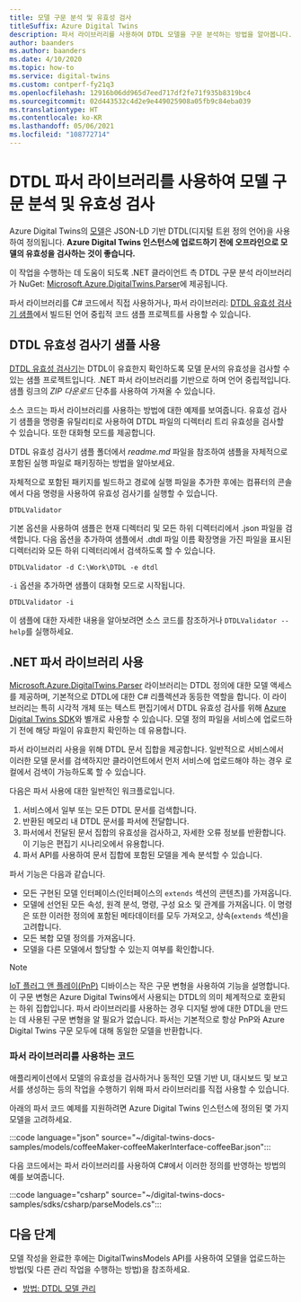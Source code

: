 ```yaml
---
title: 모델 구문 분석 및 유효성 검사
titleSuffix: Azure Digital Twins
description: 파서 라이브러리를 사용하여 DTDL 모델을 구문 분석하는 방법을 알아봅니다.
author: baanders
ms.author: baanders
ms.date: 4/10/2020
ms.topic: how-to
ms.service: digital-twins
ms.custom: contperf-fy21q3
ms.openlocfilehash: 12916b06dd965d7eed717df2fe71f935b8319bc4
ms.sourcegitcommit: 02d443532c4d2e9e449025908a05fb9c84eba039
ms.translationtype: HT
ms.contentlocale: ko-KR
ms.lasthandoff: 05/06/2021
ms.locfileid: "108772714"
---
```

# <a name="parse-and-validate-models-with-the-dtdl-parser-library"></a>DTDL 파서 라이브러리를 사용하여 모델 구문 분석 및 유효성 검사

Azure Digital Twins의 [모델](concepts-models.md)은 JSON-LD 기반 DTDL(디지털 트윈 정의 언어)을 사용하여 정의됩니다. **Azure Digital Twins 인스턴스에 업로드하기 전에 오프라인으로 모델의 유효성을 검사하는 것이 좋습니다.**

이 작업을 수행하는 데 도움이 되도록 .NET 클라이언트 측 DTDL 구문 분석 라이브러리가 NuGet: [Microsoft.Azure.DigitalTwins.Parser](https://nuget.org/packages/Microsoft.Azure.DigitalTwins.Parser/)에 제공됩니다. 

파서 라이브러리를 C# 코드에서 직접 사용하거나, 파서 라이브러리: [DTDL 유효성 검사기 샘플](/samples/azure-samples/dtdl-validator/dtdl-validator)에서 빌드된 언어 중립적 코드 샘플 프로젝트를 사용할 수 있습니다.

## <a name="use-the-dtdl-validator-sample"></a>DTDL 유효성 검사기 샘플 사용

[DTDL 유효성 검사기](/samples/azure-samples/dtdl-validator/dtdl-validator)는 DTDL이 유효한지 확인하도록 모델 문서의 유효성을 검사할 수 있는 샘플 프로젝트입니다. .NET 파서 라이브러리를 기반으로 하며 언어 중립적입니다. 샘플 링크의 *ZIP 다운로드* 단추를 사용하여 가져올 수 있습니다.

소스 코드는 파서 라이브러리를 사용하는 방법에 대한 예제를 보여줍니다. 유효성 검사기 샘플을 명령줄 유틸리티로 사용하여 DTDL 파일의 디렉터리 트리 유효성을 검사할 수 있습니다. 또한 대화형 모드를 제공합니다.

DTDL 유효성 검사기 샘플 폴더에서 *readme.md* 파일을 참조하여 샘플을 자체적으로 포함된 실행 파일로 패키징하는 방법을 알아보세요.

자체적으로 포함된 패키지를 빌드하고 경로에 실행 파일을 추가한 후에는 컴퓨터의 콘솔에서 다음 명령을 사용하여 유효성 검사기를 실행할 수 있습니다.

```cmd/sh
DTDLValidator
```

기본 옵션을 사용하여 샘플은 현재 디렉터리 및 모든 하위 디렉터리에서 .json 파일을 검색합니다. 다음 옵션을 추가하여 샘플에서 .dtdl 파일 이름 확장명을 가진 파일을 표시된 디렉터리와 모든 하위 디렉터리에서 검색하도록 할 수 있습니다.

```cmd/sh
DTDLValidator -d C:\Work\DTDL -e dtdl 
```

`-i` 옵션을 추가하면 샘플이 대화형 모드로 시작됩니다.

```cmd/sh
DTDLValidator -i
```

이 샘플에 대한 자세한 내용을 알아보려면 소스 코드를 참조하거나 `DTDLValidator --help`를 실행하세요.

## <a name="use-the-net-parser-library"></a>.NET 파서 라이브러리 사용 

[Microsoft.Azure.DigitalTwins.Parser](https://nuget.org/packages/Microsoft.Azure.DigitalTwins.Parser/) 라이브러리는 DTDL 정의에 대한 모델 액세스를 제공하며, 기본적으로 DTDL에 대한 C# 리플렉션과 동등한 역할을 합니다. 이 라이브러리는 특히 시각적 개체 또는 텍스트 편집기에서 DTDL 유효성 검사를 위해 [Azure Digital Twins SDK](concepts-apis-sdks.md)와 별개로 사용할 수 있습니다. 모델 정의 파일을 서비스에 업로드하기 전에 해당 파일이 유효한지 확인하는 데 유용합니다.

파서 라이브러리 사용을 위해 DTDL 문서 집합을 제공합니다. 일반적으로 서비스에서 이러한 모델 문서를 검색하지만 클라이언트에서 먼저 서비스에 업로드해야 하는 경우 로컬에서 검색이 가능하도록 할 수 있습니다. 

다음은 파서 사용에 대한 일반적인 워크플로입니다.
1. 서비스에서 일부 또는 모든 DTDL 문서를 검색합니다.
2. 반환된 메모리 내 DTDL 문서를 파서에 전달합니다.
3. 파서에서 전달된 문서 집합의 유효성을 검사하고, 자세한 오류 정보를 반환합니다. 이 기능은 편집기 시나리오에서 유용합니다.
4. 파서 API를 사용하여 문서 집합에 포함된 모델을 계속 분석할 수 있습니다. 

파서 기능은 다음과 같습니다.
* 모든 구현된 모델 인터페이스(인터페이스의 `extends` 섹션의 콘텐츠)를 가져옵니다.
* 모델에 선언된 모든 속성, 원격 분석, 명령, 구성 요소 및 관계를 가져옵니다. 이 명령은 또한 이러한 정의에 포함된 메타데이터를 모두 가져오고, 상속(`extends` 섹션)을 고려합니다.
* 모든 복합 모델 정의를 가져옵니다.
* 모델을 다른 모델에서 할당할 수 있는지 여부를 확인합니다.

> [!NOTE]
> [IoT 플러그 앤 플레이(PnP)](../iot-pnp/overview-iot-plug-and-play.md) 디바이스는 작은 구문 변형을 사용하여 기능을 설명합니다. 이 구문 변형은 Azure Digital Twins에서 사용되는 DTDL의 의미 체계적으로 호환되는 하위 집합입니다. 파서 라이브러리를 사용하는 경우 디지털 쌍에 대한 DTDL을 만드는 데 사용된 구문 변형을 알 필요가 없습니다. 파서는 기본적으로 항상 PnP와 Azure Digital Twins 구문 모두에 대해 동일한 모델을 반환합니다.

### <a name="code-with-the-parser-library"></a>파서 라이브러리를 사용하는 코드

애플리케이션에서 모델의 유효성을 검사하거나 동적인 모델 기반 UI, 대시보드 및 보고서를 생성하는 등의 작업을 수행하기 위해 파서 라이브러리를 직접 사용할 수 있습니다.

아래의 파서 코드 예제를 지원하려면 Azure Digital Twins 인스턴스에 정의된 몇 가지 모델을 고려하세요.

:::code language="json" source="~/digital-twins-docs-samples/models/coffeeMaker-coffeeMakerInterface-coffeeBar.json":::

다음 코드에서는 파서 라이브러리를 사용하여 C#에서 이러한 정의를 반영하는 방법의 예를 보여줍니다.

:::code language="csharp" source="~/digital-twins-docs-samples/sdks/csharp/parseModels.cs":::

## <a name="next-steps"></a>다음 단계

모델 작성을 완료한 후에는 DigitalTwinsModels API를 사용하여 모델을 업로드하는 방법(및 다른 관리 작업을 수행하는 방법)을 참조하세요.
* [방법: DTDL 모델 관리](how-to-manage-model.md)